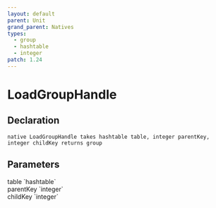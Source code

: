 ```yaml
---
layout: default
parent: Unit
grand_parent: Natives
types:
  - group
  - hashtable
  - integer
patch: 1.24
---
```


# LoadGroupHandle

## Declaration

```
native LoadGroupHandle takes hashtable table, integer parentKey, integer childKey returns group
```

## Parameters
<dl>
  <dt>table `hashtable`</dt>
  <dd></dd>

  <dt>parentKey `integer`</dt>
  <dd></dd>

  <dt>childKey `integer`</dt>
  <dd></dd>
</dl>